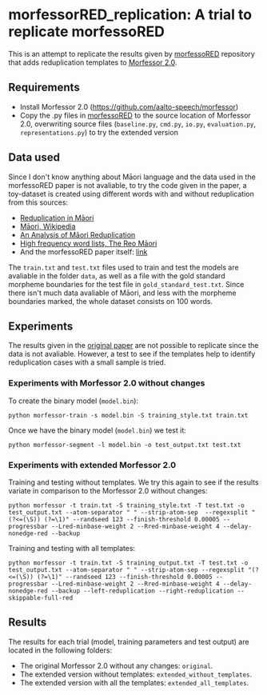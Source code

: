 # morfessorRED_replication: A trial to replicate morfessoRED 
This is an attempt to replicate the results given by [morfessoRED](https://github.com/sjtodd/morfessoRED) repository that adds reduplication templates to [Morfessor 2.0](https://github.com/aalto-speech/morfessor).

## Requirements
* Install Morfessor 2.0 (https://github.com/aalto-speech/morfessor)
* Copy the .py files in [morfessoRED](https://github.com/sjtodd/morfessoRED) to the source location of Morfessor 2.0, overwriting source files (`baseline.py`, `cmd.py`, `io.py`, `evaluation.py`, `representations.py`) to try the extended version


## Data used
Since I don't know anything about Māori language and the data used in the morfessoRED paper is not avaliable, to try the code given in the paper, a toy-dataset is created using different words with and without reduplication from this sources:
* [Reduplication in Māori](https://lisatravis2012.wordpress.com/2017/10/19/reduplication-in-maori/#:~:text=Maori%20also%20uses%20reduplication%20as,will%20further%20extend%20the%20meaning.)
* [Māori, Wikipedia](https://mi.wikipedia.org/wiki/M%C4%81ori)
* [An Analysis of Māori Reduplication](http://roa.rutgers.edu/files/133-0496/133-0496-0-1.PDF)
* [High frequency word lists, The Reo Māori](https://tereomaori.tki.org.nz/Teacher-tools/Te-Whakaipurangi-Rauemi/High-frequency-word-lists#:~:text=Two%20common%20prefixes%20in%20M%C4%81ori,suffix%20and%20the%20nominal%20suffix.&text=Prefixes%20and%20suffixes%20add%20elements%20of%20meaning%20to%20a%20word.)
* And the morfessoRED paper itself: [link](https://aclanthology.org/2022.sigmorphon-1.2/)

The `train.txt` and `test.txt` files used to train and test the models are avaliable in the folder `data`, as well as a file with the gold standard morpheme boundaries for the test file in `gold_standard_test.txt`. Since there isn't much data avaliable of Māori, and less with the morpheme boundaries marked, the whole dataset consists on 100 words.

## Experiments
The results given in the [original paper](https://aclanthology.org/2022.sigmorphon-1.2/) are not possible to replicate since the data is not avaliable. However, a test to see if the templates help to identify reduplication cases with a small sample is tried. 

### Experiments with Morfessor 2.0 without changes
To create the binary model (`model.bin`):

```
python morfessor-train -s model.bin -S training_style.txt train.txt
```

Once we have the binary model (`model.bin`) we test it:

```
python morfessor-segment -l model.bin -o test_output.txt test.txt
```
### Experiments with extended Morfessor 2.0 

Training and testing without templates. We try this again to see if the results variate in comparison to the Morfessor 2.0 without changes:

```
python morfessor -t train.txt -S training_style.txt -T test.txt -o test_output.txt --atom-separator " " --strip-atom-sep  --regexsplit "(?<=(\S)) (?=\1)" --randseed 123 --finish-threshold 0.00005 --progressbar --Lred-minbase-weight 2 --Rred-minbase-weight 4 --delay-nonedge-red --backup
```


Training and testing with all templates:
```
python morfessor -t train.txt -S training_output.txt -T test.txt -o test_output.txt --atom-separator " " --strip-atom-sep --regexsplit "(?<=(\S)) (?=\1)" --randseed 123 --finish-threshold 0.00005 --progressbar --Lred-minbase-weight 2 --Rred-minbase-weight 4 --delay-nonedge-red --backup --left-reduplication --right-reduplication --skippable-full-red
```
## Results
The results for each trial (model, training parameters and test output) are located in the following folders:
* The original Morfessor 2.0 without any changes: `original`.
* The extended version without templates: `extended_without_templates`.
* The extended version with all the templates: `extended_all_templates`.


